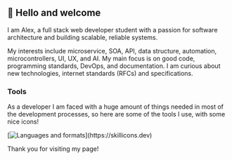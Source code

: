 ## 👋 Hello and welcome

I am Alex, a full stack web developer student with a passion for software architecture and building scalable, reliable systems.

My interests include microservice, SOA, API, data structure, automation, microcontrollers, UI, UX, and AI.
My main focus is on good code, programming standards, DevOps, and documentation. I am curious about new technologies, internet standards (RFCs) and specifications.

### Tools

As a developer I am faced with a huge amount of things needed in most of the
development processes, so here are some of the tools I use, with some nice icons!

[![Languages and formats](https://skillicons.dev/icons?i=go,ts,react,angular,nestjs,nodejs,express,mysql,postgres,mongodb,redis,nginx,docker,)](https://skillicons.dev)

Thank you for visiting my page!
